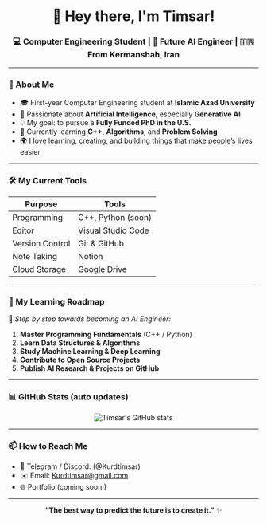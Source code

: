 <h1 align="center">👋 Hey there, I'm Timsar!</h1>
<h3 align="center">💻 Computer Engineering Student | 🌱 Future AI Engineer | 🇮🇷 From Kermanshah, Iran</h3>

---

### 🧠 About Me
- 🎓 First-year Computer Engineering student at **Islamic Azad University**
- 🤖 Passionate about **Artificial Intelligence**, especially **Generative AI**
- 💡 My goal: to pursue a **Fully Funded PhD in the U.S.**
- 🐣 Currently learning **C++**, **Algorithms**, and **Problem Solving**
- 🌍 I love learning, creating, and building things that make people’s lives easier

---

### 🛠️ My Current Tools
| Purpose | Tools |
|----------|--------|
| Programming | C++, Python (soon) |
| Editor | Visual Studio Code |
| Version Control | Git & GitHub |
| Note Taking | Notion |
| Cloud Storage | Google Drive |

---

### 🌟 My Learning Roadmap
🚀 *Step by step towards becoming an AI Engineer:*
1. **Master Programming Fundamentals** (C++ / Python)
2. **Learn Data Structures & Algorithms**
3. **Study Machine Learning & Deep Learning**
4. **Contribute to Open Source Projects**
5. **Publish AI Research & Projects on GitHub**

---

### 📊 GitHub Stats (auto updates)
<p align="center">
  <img src="https://github-readme-stats.vercel.app/api?username=Kurdtimsar&show_icons=true&theme=radical" alt="Timsar's GitHub stats" />
</p>

---

### 📫 How to Reach Me
- 💬 Telegram / Discord: (@Kurdtimsar)
- ✉️ Email: [Kurdtimsar@gmail.com](mailto:kurdtimsar@gmail.com)
- 🌐 Portfolio (coming soon!)

---

<p align="center">
  <b>“The best way to predict the future is to create it.”</b> ✨
</p>
